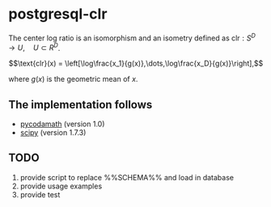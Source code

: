 # postgresql-clr

The center log ratio is an isomorphism and an isometry defined as $\text{clr}: S^D \rightarrow U,\quad U\subset R^D$.

$$\text{clr}(x) = \left[\log\frac{x_1}{g(x)},\dots,\log\frac{x_D}{g(x)}\right],$$

where $g(x)$ is the geometric mean of $x$.

## The implementation follows

* [pycodamath](https://bitbucket.org/genomicepidemiology/pycodamath/src/master/) (version 1.0)
* [scipy](https://scipy.org/) (version 1.7.3)

## TODO

1. provide script to replace %%SCHEMA%% and load in database
2. provide usage examples
3. provide test
